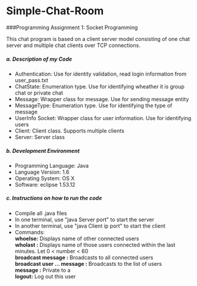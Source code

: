 # Simple-Chat-Room
###Programming Assignment 1: Socket Programming

 This chat program is based on a client server model consisting of one chat server and multiple chat clients over TCP connections.

##### a. Description of my Code
- Authentication: Use for identity validation, read login information from user_pass.txt  
- ChatState: Enumeration type. Use for identifying wheather it is group chat or private chat  
- Message: Wrapper class for message. Use for sending message entity  
- MessageType: Enumeration type. Use for identifying the type of message  
- UserInfo Socket: Wrapper class for user information. Use for identifying users  
- Client: Client class. Supports multiple clients  
- Server: Server class   

##### b. Development Environment
- Programming Language: Java   
- Language Version: 1.6  
- Operating System:	OS X  	
- Software: eclipse 1.53.12  

##### c. Instructions on how to run the code
- Compile all .java files  
- In one terminal, use "java Server port" to start the server  
- In another terminal, use "java Client ip port" to start the client  
- Commands:  
           **whoelse:** Displays name of other connected users  
           **wholast <number>:** Displays name of those users connected within the last <number> minutes. Let 0 < number < 60  
           **broadcast message <message>:** Broadcasts <message> to all connected users   
           **broadcast user <user> <user>… <user> message <message>:** Broadcasts <message> to the list of users   
           **message <user> <message>:** Private <message> to a <user>   
           **logout:** Log out this user   


